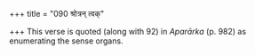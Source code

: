 +++
title = "090 श्रोत्रन् त्वक्"

+++
This verse is quoted (along with 92) in *Aparārka* (p. 982) as
enumerating the sense organs.


